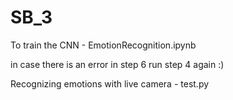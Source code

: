 # SB_3

To train the CNN - EmotionRecognition.ipynb 

  in case there is an error in step 6 run step 4 again :)

Recognizing emotions with live camera - test.py

